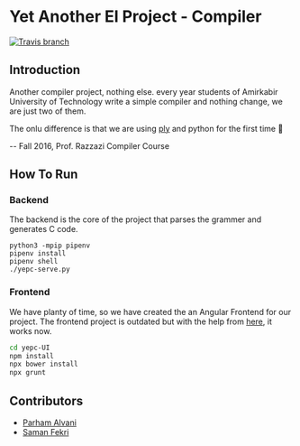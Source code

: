 # Yet Another El Project - Compiler

[![Travis branch](https://img.shields.io/travis/com/1995parham/yepc/master.svg?style=flat-square)](https://travis-ci.com/1995parham/yepc)

## Introduction

Another compiler project, nothing else. every year students of
Amirkabir University of Technology write a simple compiler and
nothing change, we are just two of them.

The onlu difference is that we are using [ply](https://github.com/dabeaz/ply) and python for the first time :dancer:

-- Fall 2016, Prof. Razzazi Compiler Course

## How To Run

### Backend
The backend is the core of the project that parses the grammer and generates C code.

```
python3 -mpip pipenv
pipenv install
pipenv shell
./yepc-serve.py
```

### Frontend
We have planty of time, so we have created the an Angular Frontend for our project.
The frontend project is outdated but with the help from [here](https://stackoverflow.com/questions/55921442/how-to-fix-referenceerror-primordials-is-not-defined-in-node),
it works now.

```sh
cd yepc-UI
npm install
npx bower install
npx grunt
```

## Contributors

- [Parham Alvani](https://github.com/1995parham)
- [Saman Fekri](https://github.com/samanfekri)
